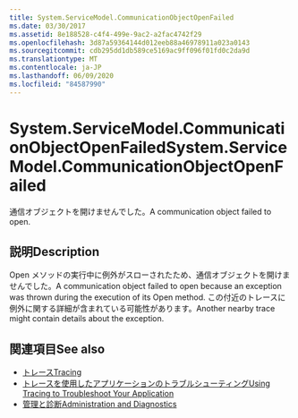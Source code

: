 ```yaml
---
title: System.ServiceModel.CommunicationObjectOpenFailed
ms.date: 03/30/2017
ms.assetid: 8e188528-c4f4-499e-9ac2-a2fac4742f29
ms.openlocfilehash: 3d87a59364144d012eeb88a46978911a023a0143
ms.sourcegitcommit: cdb295dd1db589ce5169ac9ff096f01fd0c2da9d
ms.translationtype: MT
ms.contentlocale: ja-JP
ms.lasthandoff: 06/09/2020
ms.locfileid: "84587990"
---
```

# <a name="systemservicemodelcommunicationobjectopenfailed"></a><span data-ttu-id="06506-102">System.ServiceModel.CommunicationObjectOpenFailed</span><span class="sxs-lookup"><span data-stu-id="06506-102">System.ServiceModel.CommunicationObjectOpenFailed</span></span>
<span data-ttu-id="06506-103">通信オブジェクトを開けませんでした。</span><span class="sxs-lookup"><span data-stu-id="06506-103">A communication object failed to open.</span></span>  
  
## <a name="description"></a><span data-ttu-id="06506-104">説明</span><span class="sxs-lookup"><span data-stu-id="06506-104">Description</span></span>  
 <span data-ttu-id="06506-105">Open メソッドの実行中に例外がスローされたため、通信オブジェクトを開けませんでした。</span><span class="sxs-lookup"><span data-stu-id="06506-105">A communication object failed to open because an exception was thrown during the execution of its Open method.</span></span> <span data-ttu-id="06506-106">この付近のトレースに例外に関する詳細が含まれている可能性があります。</span><span class="sxs-lookup"><span data-stu-id="06506-106">Another nearby trace might contain details about the exception.</span></span>  
  
## <a name="see-also"></a><span data-ttu-id="06506-107">関連項目</span><span class="sxs-lookup"><span data-stu-id="06506-107">See also</span></span>

- [<span data-ttu-id="06506-108">トレース</span><span class="sxs-lookup"><span data-stu-id="06506-108">Tracing</span></span>](index.md)
- [<span data-ttu-id="06506-109">トレースを使用したアプリケーションのトラブルシューティング</span><span class="sxs-lookup"><span data-stu-id="06506-109">Using Tracing to Troubleshoot Your Application</span></span>](using-tracing-to-troubleshoot-your-application.md)
- [<span data-ttu-id="06506-110">管理と診断</span><span class="sxs-lookup"><span data-stu-id="06506-110">Administration and Diagnostics</span></span>](../index.md)

